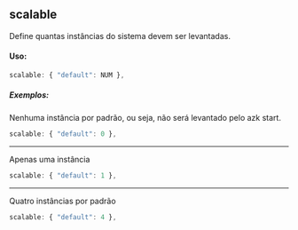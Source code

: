 ## scalable

Define quantas instâncias do sistema devem ser levantadas.

#### Uso:

```js
scalable: { "default": NUM },
```

##### Exemplos:

Nenhuma instância por padrão, ou seja, não será levantado pelo azk start.

```js
scalable: { "default": 0 },
```

_____________
Apenas uma instância

```js
scalable: { "default": 1 },
```

_____________
Quatro instâncias por padrão

```js
scalable: { "default": 4 },
```
